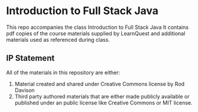 # Introduction to Full Stack Java
This repo accompanies the class Introduction to Full Stack Java
It contains pdf copies of the course materials supplied by LearnQuest and additional materials used as referenced during class.

## IP Statement
All of the materials in this repository are either:

1. Material created and shared under Creative Commons license by Rod Davison
2. Third party authored materials that are either made publicly available or published under an public license like Creative Commons or MIT license.





